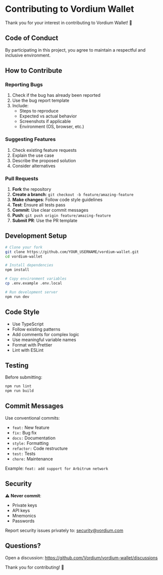 # Contributing to Vordium Wallet

Thank you for your interest in contributing to Vordium Wallet! 🚀

## Code of Conduct

By participating in this project, you agree to maintain a respectful and inclusive environment.

## How to Contribute

### Reporting Bugs

1. Check if the bug has already been reported
2. Use the bug report template
3. Include:
   - Steps to reproduce
   - Expected vs actual behavior
   - Screenshots if applicable
   - Environment (OS, browser, etc.)

### Suggesting Features

1. Check existing feature requests
2. Explain the use case
3. Describe the proposed solution
4. Consider alternatives

### Pull Requests

1. **Fork** the repository
2. **Create a branch**: `git checkout -b feature/amazing-feature`
3. **Make changes**: Follow code style guidelines
4. **Test**: Ensure all tests pass
5. **Commit**: Use clear commit messages
6. **Push**: `git push origin feature/amazing-feature`
7. **Submit PR**: Use the PR template

## Development Setup

```bash
# Clone your fork
git clone https://github.com/YOUR_USERNAME/vordium-wallet.git
cd vordium-wallet

# Install dependencies
npm install

# Copy environment variables
cp .env.example .env.local

# Run development server
npm run dev
```

## Code Style

- Use TypeScript
- Follow existing patterns
- Add comments for complex logic
- Use meaningful variable names
- Format with Prettier
- Lint with ESLint

## Testing

Before submitting:

```bash
npm run lint
npm run build
```

## Commit Messages

Use conventional commits:

- `feat:` New feature
- `fix:` Bug fix
- `docs:` Documentation
- `style:` Formatting
- `refactor:` Code restructure
- `test:` Tests
- `chore:` Maintenance

Example: `feat: add support for Arbitrum network`

## Security

⚠️ **Never commit**:
- Private keys
- API keys
- Mnemonics
- Passwords

Report security issues privately to: security@vordium.com

## Questions?

Open a discussion: https://github.com/Vordium/vordium-wallet/discussions

Thank you for contributing! 🙏
